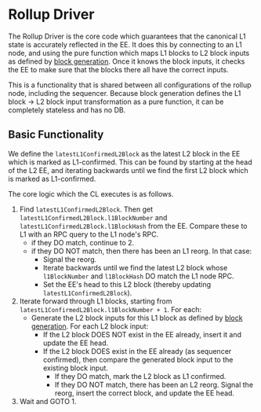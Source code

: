 # Rollup Driver

The Rollup Driver is the core code which guarantees that the canonical L1 state is accurately reflected in the EE. It does this by connecting to an L1 node, and using the pure function which maps L1 blocks to L2 block inputs as defined by [block generation][block-gen]. Once it knows the block inputs, it checks the EE to make sure that the blocks there all have the correct inputs.

This is a functionality that is shared between all configurations of the rollup node, including the sequencer. Because block generation defines the L1 block -> L2 block input transformation as a pure function, it can be completely stateless and has no DB.

## Basic Functionality

We define the `latestL1ConfirmedL2Block` as the latest L2 block in the EE which is marked as L1-confirmed. This can be found by starting at the head of the L2 EE, and iterating backwards until we find the first L2 block which is marked as L1-confirmed.

The core logic which the CL executes is as follows.

1. Find `latestL1ConfirmedL2Block`. Then get `latestL1ConfirmedL2Block.l1BlockNumber` and `latestL1ConfirmedL2Block.l1BlockHash` from the EE. Compare these to L1 with an RPC query to the L1 node's RPC.
    - if they DO match, continue to 2.
    - if they DO NOT match, then there has been an L1 reorg. In that case:
        - Signal the reorg.
        - Iterate backwards until we find the latest L2 block whose `l1BlockNumber` and `l1BlockHash` DO match the L1 node RPC.
        - Set the EE's head to this L2 block (thereby updating `latestL1ConfirmedL2Block`).
2. Iterate forward through L1 blocks, starting from `latestL1ConfirmedL2Block.l1BlockNumber + 1`. For each:
    - Generate the L2 block inputs for this L1 block as defined by [block generation][block-gen]. For each L2 block input:
        - If the L2 block DOES NOT exist in the EE already, insert it and update the EE head.
        - If the L2 block DOES exist in the EE already (as sequencer confirmed), then compare the generated block input to the existing block input.
            - If they DO match, mark the L2 block as L1 confirmed.
            - If they DO NOT match, there has been an L2 reorg. Signal the reorg, insert the correct block, and update the EE head.
3. Wait and GOTO 1.

[block-gen]: TODOPRMERGE